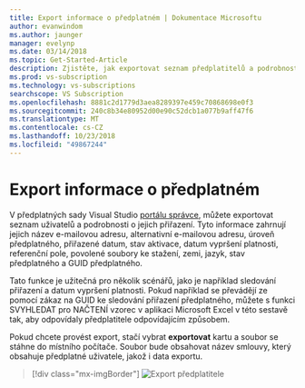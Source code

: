 ```yaml
---
title: Export informace o předplatném | Dokumentace Microsoftu
author: evanwindom
ms.author: jaunger
manager: evelynp
ms.date: 03/14/2018
ms.topic: Get-Started-Article
description: Zjistěte, jak exportovat seznam předplatitelů a podrobnosti o jejich přiřazení předplatného.
ms.prod: vs-subscription
ms.technology: vs-subscriptions
searchscope: VS Subscription
ms.openlocfilehash: 8881c2d1779d3aea8289397e459c70868698e0f3
ms.sourcegitcommit: 240c8b34e80952d00e90c52dcb1a077b9aff47f6
ms.translationtype: MT
ms.contentlocale: cs-CZ
ms.lasthandoff: 10/23/2018
ms.locfileid: "49867244"
---
```

# <a name="exporting-subscription-information"></a>Export informace o předplatném

V předplatných sady Visual Studio [portálu správce](https://manage.visualstudio.com), můžete exportovat seznam uživatelů a podrobnosti o jejich přiřazení. Tyto informace zahrnují jejich název e-mailovou adresu, alternativní e-mailovou adresu, úroveň předplatného, přiřazené datum, stav aktivace, datum vypršení platnosti, referenční pole, povolené soubory ke stažení, zemi, jazyk, stav předplatného a GUID předplatného. 

Tato funkce je užitečná pro několik scénářů, jako je například sledování přiřazení a datum vypršení platnosti. Pokud například se převádějí ze pomocí zákaz na GUID ke sledování přiřazení předplatného, můžete s funkci SVYHLEDAT pro NAČTENÍ vzorec v aplikaci Microsoft Excel v této sestavě tak, aby odpovídaly předplatitele odpovídajícím způsobem.  

Pokud chcete provést export, stačí vybrat **exportovat** kartu a soubor se stáhne do místního počítače. Soubor bude obsahovat název smlouvy, který obsahuje předplatné uživatele, jakož i data exportu.  
> [!div class="mx-imgBorder"]
> ![Export předplatitele](_img/exporting-subscriptions/exporting-subscriptions.png)
